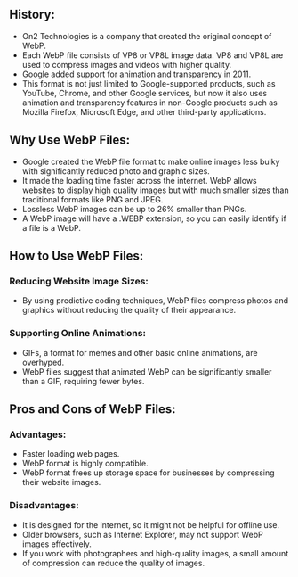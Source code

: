 ## History:

* On2 Technologies is a company that created the original concept of WebP. 
* Each WebP file consists of VP8 or VP8L image data. VP8 and VP8L are used to compress images and videos with higher quality.
* Google added support for animation and transparency in 2011. 
* This format is not just limited to Google-supported products, such as YouTube, Chrome, and other Google services, but now it also uses animation and transparency features in non-Google
products such as Mozilla Firefox, Microsoft Edge, and other third-party applications.

## Why Use WebP Files:

* Google created the WebP file format to make online images less bulky with significantly reduced photo and graphic sizes. 
* It made the loading time faster across the internet. WebP allows websites to display high quality images but with much smaller sizes than traditional formats like PNG and JPEG.
* Lossless WebP images can be up to 26% smaller than PNGs.
* A WebP image will have a .WEBP extension, so you can easily identify if a file is a WebP.

## How to Use WebP Files:

### Reducing Website Image Sizes:

* By using predictive coding techniques, WebP files compress photos and graphics without reducing the quality of their appearance.

### Supporting Online Animations:

* GIFs, a format for memes and other basic online animations, are overhyped.
* WebP files suggest that animated WebP can be significantly smaller than a GIF, requiring fewer bytes.

## Pros and Cons of WebP Files:

### Advantages:

* Faster loading web pages.
* WebP format is highly compatible.
* WebP format frees up storage space for businesses by compressing their website images.

### Disadvantages:

* It is designed for the internet, so it might not be helpful for offline use.
* Older browsers, such as Internet Explorer, may not support WebP images effectively.
* If you work with photographers and high-quality images, a small amount of compression can reduce the quality of images.
